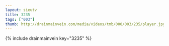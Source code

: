 ```yaml
--- 
layout: sieutv
title: 3235
tags: ["003"]
thumb: http://drainmainvein.com/media/videos/tmb/000/003/235/player.jpg
---
```

{% include drainmainvein key="3235" %} 
